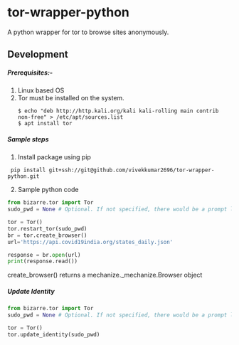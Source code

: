 # tor-wrapper-python
A python wrapper for tor to browse sites anonymously.

## Development
##### Prerequisites:-
1. Linux based OS
2. Tor must be installed on the system.
    ```shell
    $ echo "deb http://http.kali.org/kali kali-rolling main contrib non-free" > /etc/apt/sources.list
    $ apt install tor
    ```

##### Sample steps
1. Install package using pip
```shell
 pip install git+ssh://git@github.com/vivekkumar2696/tor-wrapper-python.git
```
2. Sample python code
```python
from bizarre.tor import Tor
sudo_pwd = None # Optional. If not specified, there would be a prompt later to ask for password

tor = Tor()
tor.restart_tor(sudo_pwd)
br = tor.create_browser()
url='https://api.covid19india.org/states_daily.json'

response = br.open(url)
print(response.read())
```
create_browser() returns a mechanize._mechanize.Browser object

##### Update Identity

```python
from bizarre.tor import Tor
sudo_pwd = None # Optional. If not specified, there would be a prompt later to ask for password

tor = Tor()
tor.update_identity(sudo_pwd)
```
